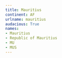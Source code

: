 ```yaml
---
title: Mauritius
continent: AF
urlname: mauritius
audacious: True
names:
- Mauritius
- Republic of Mauritius
- MU
- MUS
---
```


